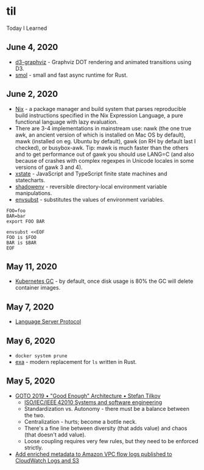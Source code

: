 # til
Today I Learned

## June 4, 2020
* [d3-graphviz](https://github.com/magjac/d3-graphviz) - Graphviz DOT rendering and animated transitions using D3.
* [smol](https://github.com/stjepang/smol) - small and fast async runtime for Rust.

## June 2, 2020
* [Nix](https://nixos.wiki/wiki/Nix) - a package manager and build system that parses reproducible build instructions specified in the Nix Expression Language, a pure functional language with lazy evaluation. 
* There are 3-4 implementations in mainstream use: nawk (the one true awk, an ancient version of which is installed on Mac OS by default), mawk (installed on eg. Ubuntu by default), gawk (on RH by default last I checked), or busybox-awk. Tip: mawk is much faster than the others and to get performance out of gawk you should use LANG=C (and also because of crashes with complex regexpes in Unicode locales in some versions of gawk 3 and 4).
* [xstate](https://xstate.js.org/docs/) - JavaScript and TypeScript finite state machines and statecharts.
* [shadowenv](https://github.com/Shopify/shadowenv) - reversible directory-local environment variable manipulations.
* [envsubst](https://www.gnu.org/software/gettext/manual/html_node/envsubst-Invocation.html) - substitutes the values of environment variables.

```
FOO=foo
BAR=bar
export FOO BAR

envsubst <<EOF
FOO is $FOO
BAR is $BAR
EOF
```

## May 11, 2020
* [Kubernetes GC](https://kubernetes.io/docs/concepts/workloads/controllers/garbage-collection/) - by default, once disk usage is 80% the GC will delete container images.

## May 7, 2020
* [Language Server Protocol](https://microsoft.github.io/language-server-protocol/)

## May 6, 2020
* `docker system prune`
* [exa](https://the.exa.website/) - modern replacement for `ls` written in Rust.

## May 5, 2020
* [GOTO 2019 • "Good Enough" Architecture • Stefan Tilkov](https://www.youtube.com/watch?v=PzEox3szeRc)
   * [ISO/IEC/IEEE 42010 Systems and software engineering](https://en.wikipedia.org/wiki/ISO/IEC_42010)
   * Standardization vs. Autonomy - there must be a balance between the two.
   * Centralization - hurts; become a bottle neck.
   * There's a fine line between diversity (that adds value) and chaos (that doesn't add value).
   * Loose coupling requires very few rules, but they need to be enforced strictly.
* [Add enriched metadata to Amazon VPC flow logs published to CloudWatch Logs and S3](https://aws.amazon.com/about-aws/whats-new/2020/05/add-enriched-metadata-to-amazon-vpc-flow-logs-published-to-cloudwatch-logs-and-s3/)

